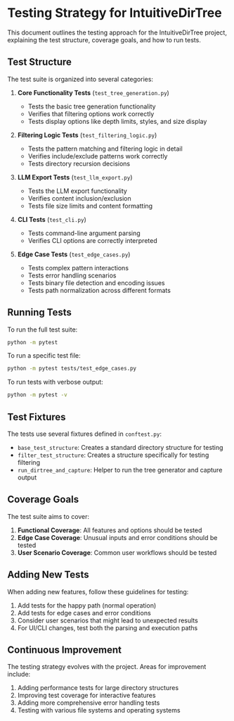 # Testing Strategy for IntuitiveDirTree

This document outlines the testing approach for the IntuitiveDirTree project, explaining the test structure, coverage goals, and how to run tests.

## Test Structure

The test suite is organized into several categories:

1. **Core Functionality Tests** (`test_tree_generation.py`)
   - Tests the basic tree generation functionality
   - Verifies that filtering options work correctly
   - Tests display options like depth limits, styles, and size display

2. **Filtering Logic Tests** (`test_filtering_logic.py`)
   - Tests the pattern matching and filtering logic in detail
   - Verifies include/exclude patterns work correctly
   - Tests directory recursion decisions

3. **LLM Export Tests** (`test_llm_export.py`)
   - Tests the LLM export functionality
   - Verifies content inclusion/exclusion
   - Tests file size limits and content formatting

4. **CLI Tests** (`test_cli.py`)
   - Tests command-line argument parsing
   - Verifies CLI options are correctly interpreted

5. **Edge Case Tests** (`test_edge_cases.py`)
   - Tests complex pattern interactions
   - Tests error handling scenarios
   - Tests binary file detection and encoding issues
   - Tests path normalization across different formats

## Running Tests

To run the full test suite:

```bash
python -m pytest
```

To run a specific test file:

```bash
python -m pytest tests/test_edge_cases.py
```

To run tests with verbose output:

```bash
python -m pytest -v
```

## Test Fixtures

The tests use several fixtures defined in `conftest.py`:

- `base_test_structure`: Creates a standard directory structure for testing
- `filter_test_structure`: Creates a structure specifically for testing filtering
- `run_dirtree_and_capture`: Helper to run the tree generator and capture output

## Coverage Goals

The test suite aims to cover:

1. **Functional Coverage**: All features and options should be tested
2. **Edge Case Coverage**: Unusual inputs and error conditions should be tested
3. **User Scenario Coverage**: Common user workflows should be tested

## Adding New Tests

When adding new features, follow these guidelines for testing:

1. Add tests for the happy path (normal operation)
2. Add tests for edge cases and error conditions
3. Consider user scenarios that might lead to unexpected results
4. For UI/CLI changes, test both the parsing and execution paths

## Continuous Improvement

The testing strategy evolves with the project. Areas for improvement include:

1. Adding performance tests for large directory structures
2. Improving test coverage for interactive features
3. Adding more comprehensive error handling tests
4. Testing with various file systems and operating systems
